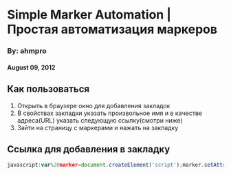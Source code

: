# Simple Marker Automation | Простая автоматизация маркеров
### By: ahmpro
#### August 09, 2012

## Как пользоваться
1. Открыть в браузере окно для добавления закладок
2. В свойствах закладки указать произвольное имя и в качестве адреса(URL) указать следующую ссылку(смотри ниже)
3. Зайти на страницу с маркерами и нажать на закладку

## Ссылка для добавления в закладку

```javascript
javascript:var%20marker=document.createElement('script');marker.setAttribute('src','https://raw.github.com/ahmpro/simple-marker-automation/master/simple-marker-automation.js');document.body.appendChild(marker);
```
